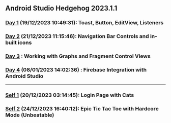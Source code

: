 ## Android Studio Hedgehog 2023.1.1
### [Day 1](https://github.com/Penguin5681/Practicals/tree/main/Android-Dev-Labs/Day-1) (19/12/2023 10:49:31): Toast, Button, EditView, Listeners 
### [Day 2](https://github.com/Penguin5681/Practicals/tree/main/Android-Dev-Labs/Day-2) (21/12/2023 11:15:46): Navigation Bar Controls and in-built icons
### [Day 3](https://github.com/Penguin5681/Practicals/tree/main/Android-Dev-Labs/Day-3) : Working with Graphs and Fragment Control Views
### [Day 4]() (08/01/2023 14:02:36) : Firebase Integration with Android Studio 

<hr/>

### [Self 1](https://github.com/Penguin5681/Practicals/tree/main/Android-Dev-Labs/Self-Work-1) (20/12/2023 03:14:45): Login Page with Cats 
### [Self 2](https://github.com/Penguin5681/Practicals/tree/main/Android-Dev-Labs/Self-Work-2) (24/12/2023 16:40:12): Epic Tic Tac Toe with Hardcore Mode (Unbeatable)
